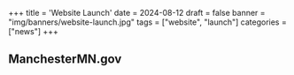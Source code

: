 +++
title = 'Website Launch'
date = 2024-08-12
draft = false
banner = "img/banners/website-launch.jpg"
tags = ["website", "launch"]
categories = ["news"]
+++
## ManchesterMN.gov ##